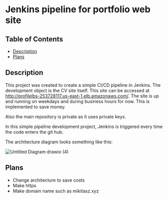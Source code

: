 # Jenkins pipeline for portfolio web site
## Table of Contents
- [Description](#description)
- [Plans](#lans)

## Description
This project was created to create a simple CI/CD pipeline in Jenkins. The development object is the CV site itself. This site can be accessed at http://profilelbs-253728117.us-east-1.elb.amazonaws.com/. The site is up and running on weekdays and during business hours for now. This is implemented to save money.

Also the main repository is private as it uses private keys. 

In this simple pipeline development project, Jenkins is triggered every time the code enters the git hub.

The architecture diagram looks something like this:

![Untitled Diagram drawio (4)](https://github.com/Mikitasz/Portfolio-Public/assets/94795099/36d75179-a222-43a6-bb6d-153c88963eb8)


## Plans
- Change architecture to save costs
- Make https
- Make domain name such as mikitasz.xyz

